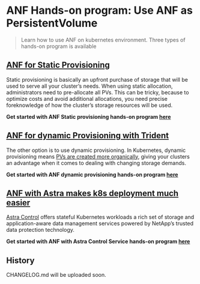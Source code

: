 # ANF Hands-on program: Use ANF as PersistentVolume

> Learn how to use ANF on kubernetes environment. Three types of hands-on program is available

## [ANF for Static Provisioning](https://github.com/maysay1999/anfdemo01/blob/main/static-prov.md)

Static provisioning is basically an upfront purchase of storage that will be used to serve all your cluster’s needs. When using static allocation, administrators need to pre-allocate all PVs. This can be tricky, because to optimize costs and avoid additional allocations, you need precise foreknowledge of how the cluster’s storage resources will be used.

**Get started with ANF Static provisioning hands-on program [here](https://github.com/maysay1999/anfdemo01/blob/main/static-prov.md)**

## [ANF for dynamic Provisioning with Trident](https://github.com/maysay1999/anfdemo01/blob/main/trident-dyn.md)

The other option is to use dynamic provisioning. In Kubernetes, dynamic provisioning means [PVs are created more organically](https://cloud.netapp.com/blog/understanding-kubernetes-persistent-volume-provisioning), giving your clusters an advantage when it comes to dealing with changing storage demands.

**Get started with ANF dynamic provisioning hands-on program [here](https://github.com/maysay1999/anfdemo01/blob/main/trident-dyn.md)**

## [ANF with Astra makes k8s deployment much easier](https://github.com/maysay1999/anfdemo01/blob/main/astra-only.md)

[Astra Control](https://cloud.netapp.com/astra) offers stateful Kubernetes workloads a rich set of storage and application-aware data management services powered by NetApp’s trusted data protection technology.

**Get started with ANF with Astra Control Service hands-on program [here](https://github.com/maysay1999/anfdemo01/blob/main/astra-only.md)**

## History

CHANGELOG.md will be uploaded soon.
